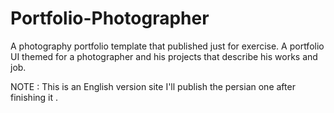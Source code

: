 # Portfolio-Photographer
A photography portfolio template that published just for exercise.
A portfolio UI themed for a photographer and his projects that describe his works and job.

NOTE : This is an English version site I'll publish the persian one after finishing it .
